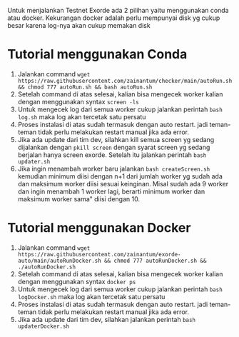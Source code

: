 Untuk menjalankan Testnet Exorde ada 2 pilihan yaitu menggunakan conda atau docker. Kekurangan docker adalah perlu mempunyai disk yg cukup besar karena log-nya akan cukup memakan disk
# Tutorial menggunakan Conda
1. Jalankan command ``` wget https://raw.githubusercontent.com/zainantum/checker/main/autoRun.sh && chmod 777 autoRun.sh && bash autoRun.sh ```
2. Setelah command di atas selesai, kalian bisa mengecek worker kalian dengan menggunakan syntax ```screen -ls```
3. Untuk mengecek log dari semua worker cukup jalankan perintah ``` bash log.sh ``` maka log akan tercetak satu persatu
4. Proses instalasi di atas sudah termasuk dengan auto restart. jadi teman-teman tidak perlu melakukan restart manual jika ada error.
5. Jika ada update dari tim dev, silahkan kill semua screen yg sedang dijalankan dengan ```pkill screen``` dengan syarat screen yg sedang berjalan hanya screen exorde. Setelah itu jalankan perintah ``` bash updater.sh ```
6. Jika ingin menambah worker baru jalankan ```bash createScreen.sh``` kemudian minimum diisi dengan n+1 dari jumlah worker yg sudah ada dan maksimum worker diisi sesuai keinginan. Misal sudah ada 9 worker dan ingin menambah 1 worker lagi, berarti minimum worker dan maksimum worker sama" diisi dengan 10.

# Tutorial menggunakan Docker
1. Jalankan command ``` wget https://raw.githubusercontent.com/zainantum/exorde-auto/main/autoRunDocker.sh && chmod 777 autoRunDocker.sh && ./autoRunDocker.sh ```
2. Setelah command di atas selesai, kalian bisa mengecek worker kalian dengan menggunakan syntax ```docker ps```
3. Untuk mengecek log dari semua worker cukup jalankan perintah ``` bash logDocker.sh ``` maka log akan tercetak satu persatu
4. Proses instalasi di atas sudah termasuk dengan auto restart. jadi teman-teman tidak perlu melakukan restart manual jika ada error.
5. Jika ada update dari tim dev, silahkan jalankan perintah ``` bash updaterDocker.sh ```
